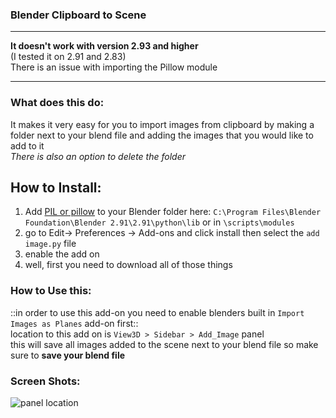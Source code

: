 ### Blender Clipboard to Scene


---

**It doesn't work with version 2.93 and higher**  
(I tested it on 2.91 and 2.83)  
There is an issue with importing the Pillow module 

---

### What does this do:
It makes it very easy for you to import images from clipboard by making a folder next to your blend file and adding the images that you would like to add to it   
_There is also an option to delete the folder_

## How to Install:  

1. Add [PIL or pillow](https://pillow.readthedocs.io/en/stable/) to your Blender folder here: `C:\Program Files\Blender Foundation\Blender 2.91\2.91\python\lib` or in `\scripts\modules`     
2. go to Edit-> Preferences -> Add-ons and click install then select the `add image.py` file
3. enable  the add on
4. well, first you need to download all of those things 

### How to Use this:
::in order to use this add-on you need to enable blenders built in `Import Images as Planes` add-on first::  
location to this add on is `View3D > Sidebar > Add_Image` panel  
this will save all images added to the scene next to your blend file so make sure to **save your blend file** 

### Screen Shots:
![panel location](Screen%20Shot/panel%20location.JPG)
